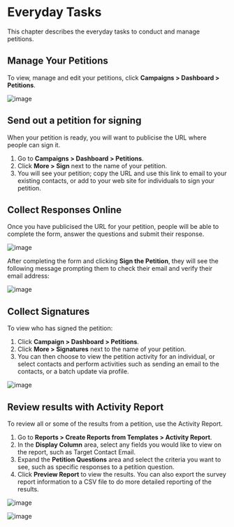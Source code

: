 # Everyday Tasks

This chapter describes the everyday tasks to conduct and manage
petitions.

## Manage Your Petitions

To view, manage and edit your petitions, click **Campaigns > Dashboard > Petitions**.

![image](../img/petition_dashboard.png)

## Send out a petition for signing

When your petition is ready, you will want to publicise the URL where
people can sign it.

1.  Go to **Campaigns > Dashboard > Petitions**.
2.  Click **More > Sign** next to the name of your petition.
3.  You will see your petition; copy the URL and use this link to email
    to your existing contacts, or add to your web site for individuals
    to sign your petition.

## Collect Responses Online

Once you have publicised the URL for your petition, people will be able
to complete the form, answer the questions and submit their response.

![image](../img/petition_signing.png)

After completing the form and clicking **Sign the Petition**, they will
see the following message prompting them to check their email and verify
their email address:

![image](../img/petition_thankyou.png) 

## Collect Signatures

To view who has signed the petition:

1.  Click **Campaign > Dashboard > Petitions**.
2.  Click **More > Signatures** next to the name of your petition.
3.  You can then choose to view the petition activity for an individual,
    or select contacts and perform activities such as sending an email
    to the contacts, or a batch update via profile.

![image](../img/petition_signatures_email.png)

## Review results with Activity Report

To review all or some of the results from a petition, use the Activity
Report.

1.  Go to **Reports > Create Reports from Templates > Activity
    Report**.
2.  In the **Display Column** area, select any fields you would like to
    view on the report, such as Target Contact Email.
3.  Expand the **Petition Questions** area and select the criteria you
    want to see, such as specific responses to a petition question.
4.  Click **Preview Report** to view the results. You can also export
    the survey report information to a CSV file to do more detailed
    reporting of the results. 

![image](../img/activity_report_1.png)


![image](../img/activity_report_2.png)



